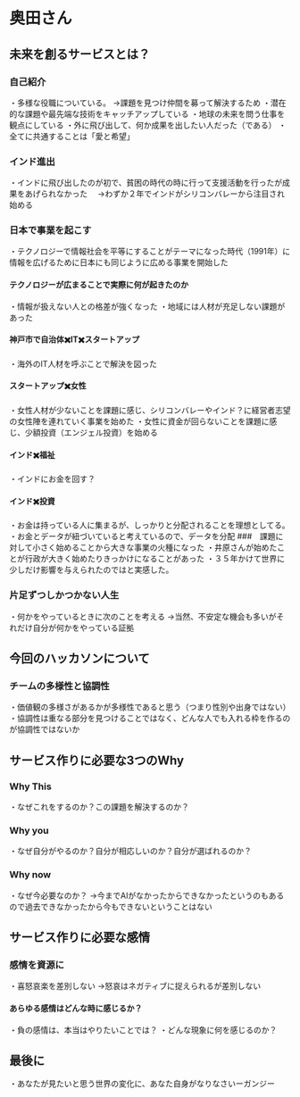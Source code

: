 # 奥田さん
## 未来を創るサービスとは？
### 自己紹介
・多様な役職についている。
→課題を見つけ仲間を募って解決するため
・潜在的な課題や最先端な技術をキャッチアップしている
・地球の未来を問う仕事を観点にしている
・外に飛び出して、何か成果を出したい人だった（である）
・全てに共通することは「愛と希望」
### インド進出
・インドに飛び出したのが初で、貧困の時代の時に行って支援活動を行ったが成果をあげられなかった
　→わずか２年でインドがシリコンバレーから注目され始める
### 日本で事業を起こす
・テクノロジーで情報社会を平等にすることがテーマになった時代（1991年）に情報を広げるために日本にも同じように広める事業を開始した
#### テクノロジーが広まることで実際に何が起きたのか
・情報が扱えない人との格差が強くなった
・地域には人材が充足しない課題があった
#### 神戸市で自治体✖️IT✖️スタートアップ
・海外のIT人材を呼ぶことで解決を図った
#### スタートアップ✖️女性
・女性人材が少ないことを課題に感じ、シリコンバレーやインド？に経営者志望の女性陣を連れていく事業を始めた
・女性に資金が回らないことを課題に感じ、少額投資（エンジェル投資）を始める
#### インド✖️福祉
・インドにお金を回す？
#### インド✖️投資
・お金は持っている人に集まるが、しっかりと分配されることを理想としてる。
・お金とデータが紐づいていると考えているので、データを分配
###　課題に対して小さく始めることから大きな事業の火種になった
・井原さんが始めたことが行政が大きく始めたりきっかけになることがあった
・３５年かけて世界に少しだけ影響を与えられたのではと実感した。
### 片足ずつしかつかない人生
・何かをやっているときに次のことを考える
→当然、不安定な機会も多いがそれだけ自分が何かをやっている証拠
## 今回のハッカソンについて
### チームの多様性と協調性
・価値観の多様さがあるかが多様性であると思う（つまり性別や出身ではない）
・協調性は重なる部分を見つけることではなく、どんな人でも入れる枠を作るのが協調性ではないか

## サービス作りに必要な3つのWhy
### Why This
・なぜこれをするのか？この課題を解決するのか？
### Why you
・なぜ自分がやるのか？自分が相応しいのか？自分が選ばれるのか？
### Why now
・なぜ今必要なのか？
→今までAIがなかったからできなかったというのもあるので過去できなかったから今もできないということはない

## サービス作りに必要な感情
### 感情を資源に
・喜怒哀楽を差別しない
→怒哀はネガティブに捉えられるが差別しない
#### あらゆる感情はどんな時に感じるか？
・負の感情は、本当はやりたいことでは？
・どんな現象に何を感じるのか？

## 最後に
・あなたが見たいと思う世界の変化に、あなた自身がなりなさいーガンジー